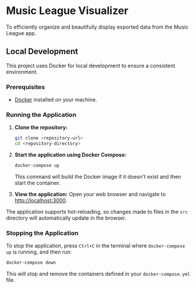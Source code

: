 # Music League Visualizer

To efficiently organize and beautifully display exported data from the Music League app.

## Local Development

This project uses Docker for local development to ensure a consistent environment.

### Prerequisites

*   [Docker](https://www.docker.com/get-started) installed on your machine.

### Running the Application

1.  **Clone the repository:**
    ```bash
    git clone <repository-url>
    cd <repository-directory>
    ```

2.  **Start the application using Docker Compose:**
    ```bash
    docker-compose up
    ```
    This command will build the Docker image if it doesn't exist and then start the container.

3.  **View the application:**
    Open your web browser and navigate to [http://localhost:3000](http://localhost:3000).

The application supports hot-reloading, so changes made to files in the `src` directory will automatically update in the browser.

### Stopping the Application

To stop the application, press `Ctrl+C` in the terminal where `docker-compose up` is running, and then run:
```bash
docker-compose down
```
This will stop and remove the containers defined in your `docker-compose.yml` file.

